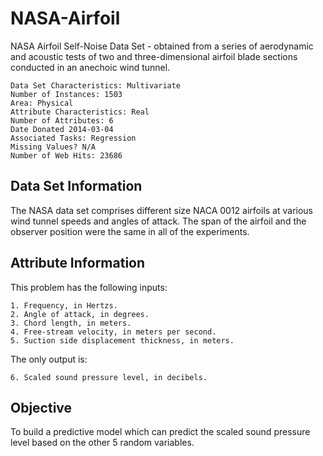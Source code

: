 # NASA-Airfoil
NASA Airfoil Self-Noise Data Set - obtained from a series of aerodynamic and acoustic tests of two and three-dimensional
airfoil blade sections conducted in an anechoic wind tunnel.

    Data Set Characteristics: Multivariate
    Number of Instances: 1503
    Area: Physical
    Attribute Characteristics: Real
    Number of Attributes: 6
    Date Donated 2014-03-04
    Associated Tasks: Regression
    Missing Values? N/A
    Number of Web Hits: 23686

## Data Set Information

The NASA data set comprises different size NACA 0012 airfoils at various wind tunnel speeds and angles of attack.
The span of the airfoil and the observer position were the same in all of the experiments.

## Attribute Information

This problem has the following inputs:

    1. Frequency, in Hertzs.
    2. Angle of attack, in degrees.
    3. Chord length, in meters.
    4. Free-stream velocity, in meters per second.
    5. Suction side displacement thickness, in meters.

The only output is:

    6. Scaled sound pressure level, in decibels.

## Objective

To build a predictive model which can predict the scaled sound pressure level based on the other 5 random variables.
